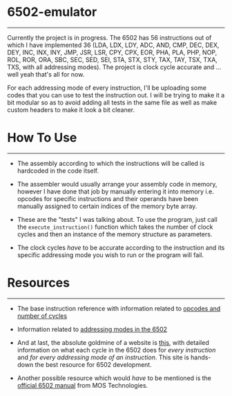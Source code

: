 # 6502-emulator
_____________________________________

Currently the project is in progress. The 6502 has 56 instructions out of which I have implemented 36 (LDA, LDX, LDY, ADC, AND, CMP, DEC, DEX, DEY, INC, INX, INY, JMP, JSR, LSR, CPY, CPX, EOR, PHA, PLA, PHP, NOP, ROL, ROR, ORA, SBC, SEC, SED, SEI, STA, STX, STY, TAX, TAY, TSX, TXA, TXS, with all addressing modes). The project is clock cycle accurate and ... well yeah that's all for now. 

For each addressing mode of every instruction, I'll be uploading some codes that you can use to test the instruction out. I will be trying to make it a bit modular so as to avoid adding all tests in the same file as well as make custom headers to make it look a bit cleaner. 


# How To Use
__________________________________

- The assembly according to which the instructions will be called is hardcoded in the code itself. 
- The assembler would usually arrange your assembly code in memory, however I have done that job by manually entering it into memory i.e. opcodes for specific instructions and their operands have been manually assigned to certain indices of the memory byte array. 

- These are the "tests" I was talking about. To use the program, just call the `execute_instruction()` function which takes the number of clock cycles and then an instance of the memory structure as parameters. 

- The clock cycles _have_ to be accurate according to the instruction and its specific addressing mode you wish to run or the program will fail.


# Resources
_________________________________________________
- The base instruction reference with information related to [opcodes and number of cycles](http://www.obelisk.me.uk/6502/reference.html)

- Information related to [addressing modes in the 6502](http://www.emulator101.com/6502-addressing-modes.html) 

- And at last, the absolute goldmine of a website is [this](https://nesdev.com/6502_cpu.txt), with detailed information on what each cycle in the 6502 does for _every instruction_ and _for every addressing mode of an instruction_. This site is hands-down the best resource for 6502 development.

- Another possible resource which would _have_ to be mentioned is the [official 6502 manual](https://archive.org/details/mos_microcomputers_programming_manual/mode/2up) from MOS Technologies. 